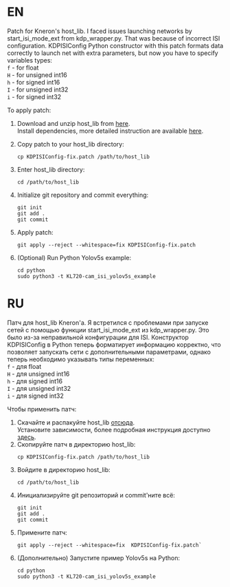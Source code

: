 # EN
Patch for Kneron's host_lib. I faced issues launching networks by start_isi_mode_ext from kdp_wrapper.py. That was because of incorrect ISI configuration. KDPISIConfig Python constructor with this patch formats data correctly to launch net with extra parameters, but now you have to specify variables types:</br>
`f` - for float</br>
`H` - for unsigned int16</br>
`h` - for signed int16</br>
`I` - for unsigned int32</br>
`i` - for signed int32</br>

To apply patch:
1. Download and unzip host_lib from [here](https://www.kneron.com/developer_center/).</br>
   Install dependencies, more detailed instruction are available [here](http://doc.kneron.com/docs/#720_1.3.0/getting_start_720/).

1. Copy patch to your host_lib directory:
    ```
    cp KDPISIConfig-fix.patch /path/to/host_lib
1. Enter host_lib directory:
    ```
    cd /path/to/host_lib
1. Initialize git repository and commit everything:
    ```
    git init
    git add .
    git commit
1. Apply patch:
    ```
    git apply --reject --whitespace=fix KDPISIConfig-fix.patch
1. (Optional) Run Python Yolov5s example:
    ```
    cd python
    sudo python3 -t KL720-cam_isi_yolov5s_example
# RU
Патч для host_lib Kneron'а. Я встретился с проблемами при запуске сетей с помощью функции start_isi_mode_ext из kdp_wrapper.py. Это было из-за неправильной конфигурации для ISI. Конструктор KDPISIConfig в Python теперь форматирует информацию корректно, что позволяет запускать сети с дополнительными параметрами, однако теперь необходимо указывать типы переменных:</br>
`f` - для float</br>
`H` - для unsigned int16</br>
`h` - для signed int16</br>
`I` - для unsigned int32</br>
`i` - для signed int32</br>

Чтобы применить патч:
1. Скачайте и распакуйте host_lib [отсюда](https://www.kneron.com/developer_center/).</br>
   Установите зависимости, более подробная инструкция доступно [здесь](http://doc.kneron.com/docs/#720_1.3.0/getting_start_720/).
1. Скопируйте патч в директорию host_lib:
   ```
   cp KDPISIConfig-fix.patch /path/to/host_lib
1. Войдите в директорию host_lib:
   ```
   cd /path/to/host_lib
1. Инициализируйте git репозиторий и commit'ните всё:
    ```
    git init
    git add .
    git commit
1. Примените патч:
    ```
    git apply --reject --whitespace=fix  KDPISIConfig-fix.patch`
1. (Дополнительно) Запустите пример Yolov5s на Python:
    ```
    cd python
    sudo python3 -t KL720-cam_isi_yolov5s_example

